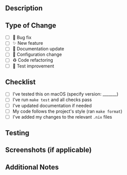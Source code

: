 ## Description
<!-- Brief description of changes -->

## Type of Change
- [ ] 🐛 Bug fix
- [ ] ✨ New feature
- [ ] 📝 Documentation update
- [ ] 🔧 Configuration change
- [ ] ♻️ Code refactoring
- [ ] 🧪 Test improvement

## Checklist
- [ ] I've tested this on macOS (specify version: _______)
- [ ] I've run `make test` and all checks pass
- [ ] I've updated documentation if needed
- [ ] My code follows the project's style (ran `make format`)
- [ ] I've added my changes to the relevant `.nix` files

## Testing
<!-- How did you test these changes? -->

## Screenshots (if applicable)
<!-- Add screenshots for UI changes -->

## Additional Notes
<!-- Any additional context or notes -->